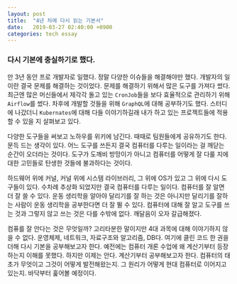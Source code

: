 ```yaml
---
layout: post
title:  "4년 차에 다시 읽는 기본서"
date:   2019-03-27 02:40:00 +0900
categories: tech essay
---
```

### 다시 기본에 충실하기로 했다.

만 3년 동안 프로 개발자로 일했다. 정말 다양한 이슈들을 해결해야만 했다. 개발자의 일이란 결국 문제를 해결하는 것이었다. 문제를 해결하기 위해서 많은 도구를 가져다 썼다. 최근엔 많은 머신들에서 제각각 돌고 있는 `CronJob`들을 보다 효율적으로 관리하기 위해 `Airflow`를 썼다. 차후에 개발할 것들을 위해 `GraphQL`에 대해 공부하기도 했다. 스터디에 나갔더니 `Kubernates`에 대해 다들 이야기하길래 내가 하고 있는 프로젝트들에 적용할 수 있을 지 살펴보고 있다.

다양한 도구들을 써보고 노하우를 위키에 남긴다. 때때로 팀원들에게 공유하기도 한다. 문득 드는 생각이 있다. 어느 도구를 쓰든지 결국 컴퓨터를 다루는 일이라는 걸 깨닫는 순간이 오더라는 것이다. 도구가 도깨비 방망이가 아니고 컴퓨터를 어떻게 잘 다룰 지에 대한 고민들로 탄생한 것들에 불과하다는 것이다.

하드웨어 위에 커널, 커널 위에 시스템 라이브러리, 그 위에 OS가 있고 그 위에 다시 도구들이 있다. 수차례 추상화 되었지만 결국 컴퓨터를 다루는 일이다. 컴퓨터를 잘 알면 더 잘 쓸 수 있다. 운동 생리학을 알아야 달리기를 잘 하는 것은 아니지만 달리기를 잘하는 사람이 운동 생리학을 공부한다면 더 잘 뛸 수 있다. 컴퓨터에 대해 잘 알고 도구를 쓰는 것과 그렇지 않고 쓰는 것은 다를 수밖에 없다. 깨달음이 오자 갈급해졌다.

컴퓨를 잘 안다는 것은 무엇일까? 고리타분한 말이지만 4대 과목에 대해 이야기하지 않을 수 없다. 운영체제, 네트워크, 자료구조와 알고리즘, DB다. 여기에 클린 코드 한 권을 더해 다시 기본을 공부해보고자 한다. 예전에는 컴퓨터 개론 수업에 왜 계산기부터 등장하는지 이해를 못했다. 하지만 이제는 안다. 계산기부터 공부해보고자 한다. 컴퓨터의 태초가 무엇이고 그것이 어떻게 발전해왔는지. 그 원리가 어떻게 현대 컴퓨터로 이어지고 있는지. 바닥부터 훑어볼 예정이다.
